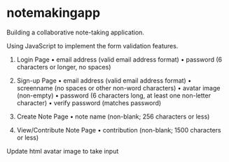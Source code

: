 # notemakingapp

Building a collaborative note-taking application. 

Using JavaScript to  implement the  form  validation  features. 

1.  Login  Page •  email  address  (valid  email  address  format) •  password  (6  characters  or  longer, no  spaces) 

2.  Sign-up  Page •  email  address  (valid  email  address  format) •  screenname  (no  spaces  or  other  non-word  characters) •  avatar  image  (non-empty) •       password  (6  characters  long,  at  least  one  non-letter character) •  verify  password  (matches  password) 

3.  Create  Note  Page •  note  name  (non-blank;  256  characters  or  less) 

4.  View/Contribute  Note  Page •  contribution  (non-blank;  1500  characters  or  less) 

Update html avatar image to take input 
